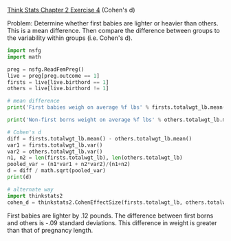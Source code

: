 [Think Stats Chapter 2 Exercise 4](http://greenteapress.com/thinkstats2/html/thinkstats2003.html#toc24) (Cohen's d)

Problem: Determine whether first babies are lighter or heavier than others. This is a mean difference. Then compare the difference between groups to the variability within groups (i.e. Cohen's d).

``` python
import nsfg
import math

preg = nsfg.ReadFemPreg()
live = preg[preg.outcome == 1]
firsts = live[live.birthord == 1]
others = live[live.birthord != 1]

# mean difference
print('First babies weigh on average %f lbs' % firsts.totalwgt_lb.mean())

print('Non-first borns weight on average %f lbs' % others.totalwgt_lb.mean() )

# Cohen's d
diff = firsts.totalwgt_lb.mean() - others.totalwgt_lb.mean()
var1 = firsts.totalwgt_lb.var()
var2 = others.totalwgt_lb.var()
n1, n2 = len(firsts.totalwgt_lb), len(others.totalwgt_lb)
pooled_var = (n1*var1 + n2*var2)/(n1+n2)
d = diff / math.sqrt(pooled_var)
print(d)

# alternate way
import thinkstats2
cohen_d = thinkstats2.CohenEffectSize(firsts.totalwgt_lb, others.totalwgt_lb)

```

First babies are lighter by .12 pounds. The difference between first borns and others is -.09 standard deviations. This difference in weight is greater than that of pregnancy length.
